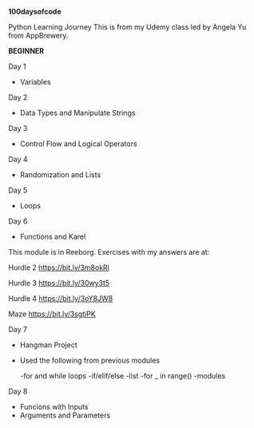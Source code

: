 **100daysofcode**

Python Learning Journey
This is from my Udemy class led by Angela Yu from AppBrewery.

**BEGINNER**

Day 1
- Variables

Day 2
- Data Types and Manipulate Strings

Day 3
- Control Flow and Logical Operators

Day 4
- Randomization and Lists

Day 5
- Loops

Day 6
- Functions and Karel

This module is in Reeborg. Exercises with my answers are at:

Hurdle 2 https://bit.ly/3m8okRl

Hurdle 3 https://bit.ly/30wy3t5

Hurdle 4 https://bit.ly/3oY8JW8

Maze https://bit.ly/3sgtiPK

Day 7
- Hangman Project
- Used the following from previous modules

  -for and while loops
  -if/elif/else
  -list
  -for _ in range()
  -modules
  
 Day 8
 
 - Funcions with Inputs
 - Arguments and Parameters
